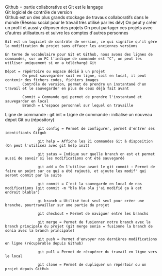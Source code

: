 Github = partie collaborative et Git est le langage  
Git logiciel de contrôle de version  
Github est un des plus grands stockage de travaux collaboratifs dans le monde
    (Réseau social pour le travail très utilisé par les dév)
    On peut y créer un profil et aussi y déposer des projets 
    On peut partager ces projets avec d'autres utilisateurs et suivre les comptes d'autres personnes

    Git est un logiciel de contrôle de version, ce qui signifie qu'il gère la modification du projet sans effacer les anciennes versions

    En terme de vocabulaire pour Git et Github, nous avons des lignes de commandes, sur un PC l'indique de commande est "C", on peut les utiliser uniquement si on a téléchargé Git

    Dépot = répértoire ou espace dédié à un projet
            On peut sauvegarder soit en ligne, soit en local, il peut contenir des fichers codes, fichiers images
            Contrôle de version, permet de prendre un instantané d'un travail et le sauvegarder en plus de ceux déjà fait avant

            Commit = Commande qui permet de prendre l'instantané et sauvegarder en local
            Branch = L'espace personnel sur lequel on travaille  


Ligne de commande : git init = Ligne de commande : initialise un nouveau dépot Git ou (répository)

                   git config = Permet de configurer, permet d'entrer ses identifiants Gitgub

                   git help = Affiche les 21 commandes Git à disposition (On peut l'utilisez avec git help init)

                   git satus = Indique sur quelle branch on est et permet aussi de savoir si les modifications ont été sauvegardé 

                   git add = On l'utilise avant le git commit : Permet de faire un point sur ce qui a été rajouté, et ajoute les modif' qui seront commit par la suite

                   git commit = C'est la sauvegarde en local de nos modifications (git commit -m "bla bla bla j'ai modifié ça à cet endroit blabla")

                   gi branch = Utilisé tout seul seul pour créer une branche, pourtravailler sur une partie du projet

                   git checkout = Permet de naviguer entre les branchs

                   git merge = Permet de fusionner notre branch avec la branch principale du projet (git merge sonia = fusionne la branch de sonia avec la branch principale)

                   git push = Permet d'envoyer nos dernières modifications en ligne (récupérable depuis Github)

                   git pull = Permet de récupérer du travail en ligne vers le local

                   git clone = Permet de dupliquer un répértoir ou un projet depuis GitHub

            




